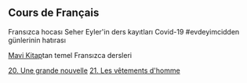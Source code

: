 ## Cours de Français

Fransızca hocası Seher Eyler'in ders kayıtları
Covid-19 #evdeyimcidden günlerinin hatırası

[Mavi Kitap](https://www.youtube.com/redirect?q=https%3A%2F%2Fwww.academia.edu%2F35338057%2FGaston_Mauger_Cours_De_Langue_Et_De_Civilisation_Francaise_I._I_Hachette)tan temel Fransızca dersleri

[20. Une grande nouvelle](ders/20.md)
[21. Les vêtements d'homme](ders/21.md)